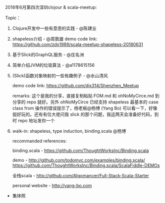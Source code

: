 2018年6月第四次深圳clojour & scala-meetup:

Topic：

1.   Clojure开发中一些有意思的实践 - @陈建业

2.  shapeless介绍 - @周敦雄
    demo code link: https://github.com/zdx1989/scala-meetup-shapeless-20180631

3.  基于Slick的GraphQL服务 - @庄名洲

4.  简单介绍JVM的垃圾算法 - @a1178615156

5.  (Slick)函数对象映射的一些有趣例子 - @水山清风

     demo code link: https://github.com/djx314/Shenzhen_Meetup
     
     remarks: 这个是我的分享，直接复制粘贴 FOM.md 和 ohNoMyCirce.md 到分享的 repo 就好。另外 ohNoMyCirce 已经支持 shapeless 最基本的 case class from 操作的错误提示了，杨老板@杨博 (Yang Bo) 可以看一下，好像挺好玩的。还有有位大佬问我 slick 的那个问题，我这两天会准备好代码，到时 repo 地址发你一个

6.  walk-in: shapeless, type induction, binding.scala @杨博
    
    recommanded references:
    
    binding.scala - https://github.com/ThoughtWorksInc/Binding.scala
    
    demo - http://github.com/todomvc.com/examples/binding.scala/
           https://github.com/ThoughtWorksInc/Binding.scala/ScalaFiddle-DEMOs
           
    全栈scala - http://github.com/Algomancer/Full-Stack-Scala-Starter
    
    personal website - http://yang-bo.com       


-   集体照


